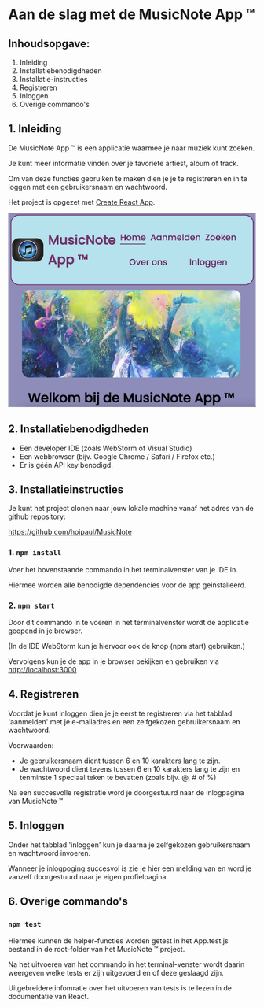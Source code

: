 # Aan de slag met de MusicNote App &#8482;

## Inhoudsopgave:
1. Inleiding
2. Installatiebenodigdheden
3. Installatie-instructies
4. Registreren
5. Inloggen
6. Overige commando's

## 1. Inleiding

De MusicNote App &#8482; is een applicatie waarmee je naar muziek kunt zoeken.

Je kunt meer informatie vinden over je favoriete artiest, album of track.

Om van deze functies gebruiken te  maken dien je je te registreren en in te loggen met een gebruikersnaam en wachtwoord.

Het project is opgezet met [Create React App](https://github.com/facebook/create-react-app).

![MusicNote](src/assets/screenshot.jpg)

## 2. Installatiebenodigdheden
- Een developer IDE (zoals WebStorm of Visual Studio)
- Een webbrowser (bijv. Google Chrome / Safari / Firefox etc.)
- Er is g&#233;&#233;n API key benodigd.

## 3. Installatieinstructies

Je kunt het project clonen naar jouw lokale machine vanaf het adres van de github repository:

https://github.com/hoipaul/MusicNote

### 1. `npm install`

Voer het bovenstaande commando in het terminalvenster van je IDE in.

Hiermee worden alle benodigde dependencies voor de app geinstalleerd.

### 2. `npm start`

Door dit commando in te voeren in het terminalvenster wordt de applicatie geopend in je browser.

(In de IDE WebStorm kun je hiervoor ook de knop (npm start) gebruiken.)


Vervolgens kun je de app in je browser bekijken en gebruiken via [http://localhost:3000](http://localhost:3000)

## 4. Registreren

Voordat je kunt inloggen dien je je eerst te registreren via het tabblad 'aanmelden' met je e-mailadres en een zelfgekozen gebruikersnaam en wachtwoord.

Voorwaarden:
- Je gebruikersnaam dient tussen 6 en 10 karakters lang te zijn.
- Je wachtwoord dient tevens tussen 6 en 10 karakters lang te zijn en tenminste
1 speciaal teken te bevatten (zoals bijv. @, # of %)
  
Na een succesvolle registratie word je doorgestuurd naar de inlogpagina van MusicNote &#8482;

## 5. Inloggen

Onder het tabblad 'inloggen' kun je daarna je zelfgekozen gebruikersnaam en wachtwoord invoeren.

Wanneer je inlogpoging succesvol is zie je hier een melding van en word je vanzelf doorgestuurd naar je eigen profielpagina.

## 6. Overige commando's

### `npm test`

Hiermee kunnen de helper-functies worden getest in het App.test.js bestand in de root-folder van het MusicNote &#8482; project.

Na het uitvoeren van het commando in het terminal-venster wordt daarin weergeven welke tests er zijn uitgevoerd en of deze geslaagd zijn.

Uitgebreidere infomratie over het uitvoeren van tests is te lezen in de documentatie van React.